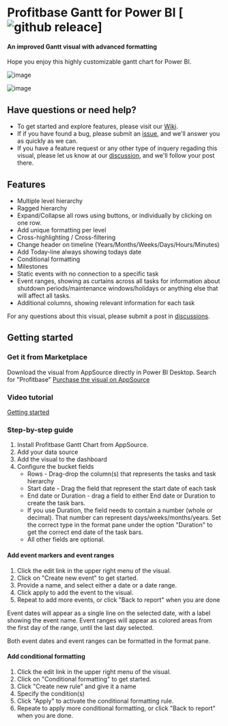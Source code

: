 # Profitbase Gantt for Power BI [![github releace](https://img.shields.io/github/release/Profitbase/PowerBI-visuals-Gantt.svg)]

#### An improved Gantt visual with advanced formatting

Hope you enjoy this highly customizable gantt chart for Power BI.

![image](https://github.com/Profitbase/PowerBI-visuals-Gantt/assets/82056309/4a774b3a-e3a8-454d-a275-f68c7d7a48da)

![image](https://github.com/Profitbase/PowerBI-visuals-Gantt/assets/82056309/0667543a-4a2c-49bb-9888-6f7706099035)




## Have questions or need help?

- To get started and explore features, please visit our [Wiki](https://github.com/Profitbase/PowerBI-visuals-Gantt/wiki).  
- If if you have found a bug, please submit an [issue](https://github.com/Profitbase/PowerBI-visuals-Gantt/issues), and we'll answer you as quickly as we can. 
- If you have a feature request or any other type of inquery regading this visual, please let us know at our [discussion](https://github.com/Profitbase/PowerBI-visuals-Gantt/discussions), and we'll follow your post there.


## Features

- Multiple level hierarchy
- Ragged hierarchy
- Expand/Collapse all rows using buttons, or individually by clicking on one row.
- Add unique formatting per level
- Cross-highlighting / Cross-filtering
- Change header on timeline (Years/Months/Weeks/Days/Hours/Minutes)
- Add Today-line always showing todays date
- Conditional formatting
- Milestones
- Static events with no connection to a specific task
- Event ranges, showing as curtains across all tasks for information about shutdown periods/maintenance windows/holidays or anything else that will affect all tasks.
- Additional columns, showing relevant information for each task

For any questions about this visual, please submit a post in [discussions](https://github.com/Profitbase/PowerBI-visuals-Gantt/discussions).

## Getting started

### Get it from Marketplace

Download the visual from AppSource directly in Power BI Desktop. Search for "Profitbase"
[Purchase the visual on AppSource](https://appsource.microsoft.com/en-us/product/power-bi-visuals/profitbase.profitbasegantt?exp=ubp8&tab=Overview)  

### Video tutorial

[Getting started](https://www.youtube.com/watch?v=TVbvs5DW8b8&list=PLIKjDnkaTRYxmEMX0kb_zRcfVMYRTruD0&index=11&t=89s&ab_channel=Profitbase)

### Step-by-step guide

1. Install Profitbase Gantt Chart from AppSource.
2. Add your data source
3. Add the visual to the dashboard
4. Configure the bucket fields
   - Rows - Drag-drop the column(s) that represents the tasks and task hierarchy
   - Start date - Drag the field that represent the start date of each task
   - End date or Duration - drag a field to either End date or Duration to create the task bars.
   - If you use Duration, the field needs to contain a number (whole or decimal). That number can represent days/weeks/months/years. Set the correct type in the format pane under the option "Duration" to get the correct end date of the task bars.
   - All other fields are optional.

#### Add event markers and event ranges

1. Click the edit link in the upper right menu of the visual.
2. Click on "Create new event" to get started.
3. Provide a name, and select either a date or a date range.
4. Click apply to add the event to the visual.
5. Repeat to add more events, or click "Back to report" when you are done

Event dates will appear as a single line on the selected date, with a label showing the event name.
Event ranges will appear as colored areas from the first day of the range, until the last day selected. 

Both event dates and event ranges can be formatted in the format pane.

#### Add conditional formatting

1. Click the edit link in the upper right menu of the visual.
2. Click on "Conditional formatting" to get started.
3. Click "Create new rule" and give it a name
4. Specify the condition(s)
5. Click "Apply" to activate the conditional formatting rule.
6. Repeate to apply more conditional formatting, or click "Back to report" when you are done.


